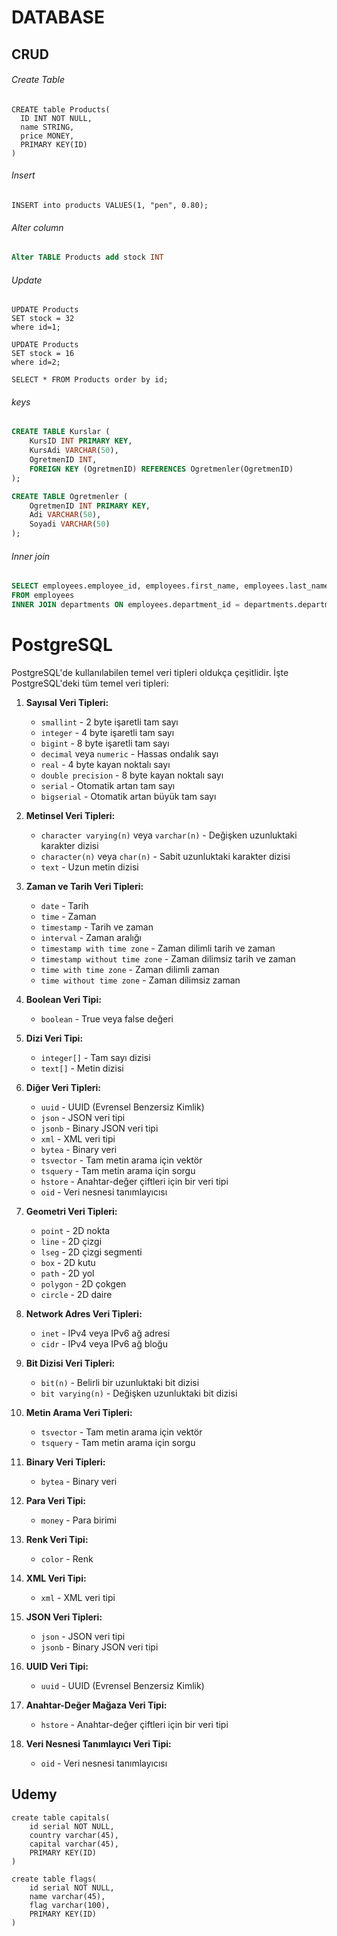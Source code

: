 # DATABASE

## CRUD

###### Create Table

```sqlite
CREATE table Products(
  ID INT NOT NULL,
  name STRING,
  price MONEY,
  PRIMARY KEY(ID)
)
```

###### Insert

```sqlite
INSERT into products VALUES(1, "pen", 0.80);
```

###### Alter column

```sql
Alter TABLE Products add stock INT
```

###### Update

```sqlite
UPDATE Products
SET stock = 32
where id=1;

UPDATE Products
SET stock = 16
where id=2;

SELECT * FROM Products order by id;

```

###### keys

```sql
CREATE TABLE Kurslar (
    KursID INT PRIMARY KEY,
    KursAdi VARCHAR(50),
    OgretmenID INT,
    FOREIGN KEY (OgretmenID) REFERENCES Ogretmenler(OgretmenID)
);

CREATE TABLE Ogretmenler (
    OgretmenID INT PRIMARY KEY,
    Adi VARCHAR(50),
    Soyadi VARCHAR(50)
);

```



###### Inner join

```sql
SELECT employees.employee_id, employees.first_name, employees.last_name, departments.department_name
FROM employees
INNER JOIN departments ON employees.department_id = departments.department_id;

```





# PostgreSQL

PostgreSQL'de kullanılabilen temel veri tipleri oldukça çeşitlidir. İşte PostgreSQL'deki tüm temel veri tipleri:

1. **Sayısal Veri Tipleri:**
   - `smallint` - 2 byte işaretli tam sayı
   - `integer` - 4 byte işaretli tam sayı
   - `bigint` - 8 byte işaretli tam sayı
   - `decimal` veya `numeric` - Hassas ondalık sayı
   - `real` - 4 byte kayan noktalı sayı
   - `double precision` - 8 byte kayan noktalı sayı
   - `serial` - Otomatik artan tam sayı
   - `bigserial` - Otomatik artan büyük tam sayı

2. **Metinsel Veri Tipleri:**
   - `character varying(n)` veya `varchar(n)` - Değişken uzunluktaki karakter dizisi
   - `character(n)` veya `char(n)` - Sabit uzunluktaki karakter dizisi
   - `text` - Uzun metin dizisi

3. **Zaman ve Tarih Veri Tipleri:**
   - `date` - Tarih
   - `time` - Zaman
   - `timestamp` - Tarih ve zaman
   - `interval` - Zaman aralığı
   - `timestamp with time zone` - Zaman dilimli tarih ve zaman
   - `timestamp without time zone` - Zaman dilimsiz tarih ve zaman
   - `time with time zone` - Zaman dilimli zaman
   - `time without time zone` - Zaman dilimsiz zaman

4. **Boolean Veri Tipi:**
   - `boolean` - True veya false değeri

5. **Dizi Veri Tipi:**
   - `integer[]` - Tam sayı dizisi
   - `text[]` - Metin dizisi

6. **Diğer Veri Tipleri:**
   - `uuid` - UUID (Evrensel Benzersiz Kimlik) 
   - `json` - JSON veri tipi
   - `jsonb` - Binary JSON veri tipi
   - `xml` - XML veri tipi
   - `bytea` - Binary veri
   - `tsvector` - Tam metin arama için vektör
   - `tsquery` - Tam metin arama için sorgu
   - `hstore` - Anahtar-değer çiftleri için bir veri tipi
   - `oid` - Veri nesnesi tanımlayıcısı

7. **Geometri Veri Tipleri:**
   - `point` - 2D nokta
   - `line` - 2D çizgi
   - `lseg` - 2D çizgi segmenti
   - `box` - 2D kutu
   - `path` - 2D yol
   - `polygon` - 2D çokgen
   - `circle` - 2D daire

8. **Network Adres Veri Tipleri:**
   - `inet` - IPv4 veya IPv6 ağ adresi
   - `cidr` - IPv4 veya IPv6 ağ bloğu

9. **Bit Dizisi Veri Tipleri:**
   - `bit(n)` - Belirli bir uzunluktaki bit dizisi
   - `bit varying(n)` - Değişken uzunluktaki bit dizisi

10. **Metin Arama Veri Tipleri:**
    - `tsvector` - Tam metin arama için vektör
    - `tsquery` - Tam metin arama için sorgu

11. **Binary Veri Tipleri:**
    - `bytea` - Binary veri

12. **Para Veri Tipi:**
    - `money` - Para birimi

13. **Renk Veri Tipi:**
    - `color` - Renk

14. **XML Veri Tipi:**
    - `xml` - XML veri tipi

15. **JSON Veri Tipleri:**
    - `json` - JSON veri tipi
    - `jsonb` - Binary JSON veri tipi

16. **UUID Veri Tipi:**
    - `uuid` - UUID (Evrensel Benzersiz Kimlik)

17. **Anahtar-Değer Mağaza Veri Tipi:**
    - `hstore` - Anahtar-değer çiftleri için bir veri tipi

18. **Veri Nesnesi Tanımlayıcı Veri Tipi:**
    - `oid` - Veri nesnesi tanımlayıcısı





## Udemy

```postgresql
create table capitals(
	id serial NOT NULL,
	country varchar(45),
	capital varchar(45),
	PRIMARY KEY(ID)
)
```

```postgresql
create table flags(
	id serial NOT NULL,
	name varchar(45),
	flag varchar(100),
	PRIMARY KEY(ID)
)
```

